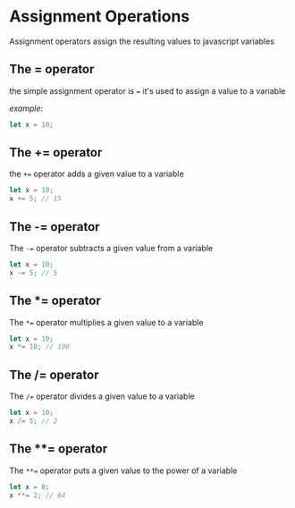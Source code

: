 # Assignment Operations
Assignment operators assign the resulting values to javascript variables

## The = operator
the simple assignment operator is `=`
it's used to assign a value to a variable

*example:*
```js
let x = 10;
```

## The += operator
the `+=` operator adds a given value to a variable
```js
let x = 10;
x += 5; // 15
```

## The -= operator
The `-=` operator subtracts a given value from a variable
```js
let x = 10;
x -= 5; // 5
```

## The *= operator
The `*=` operator multiplies a given value to a variable
```js
let x = 10;
x *= 10; // 100
```

## The /= operator
The `/=` operator divides a given value to a variable
```js
let x = 10;
x /= 5; // 2
```

## The **= operator
The `**=` operator puts a given value to the power of a variable
```js
let x = 8;
x **= 2; // 64
```

